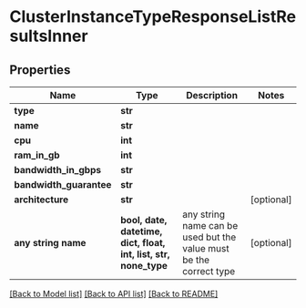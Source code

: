 # ClusterInstanceTypeResponseListResultsInner


## Properties
Name | Type | Description | Notes
------------ | ------------- | ------------- | -------------
**type** | **str** |  | 
**name** | **str** |  | 
**cpu** | **int** |  | 
**ram_in_gb** | **int** |  | 
**bandwidth_in_gbps** | **str** |  | 
**bandwidth_guarantee** | **str** |  | 
**architecture** | **str** |  | [optional] 
**any string name** | **bool, date, datetime, dict, float, int, list, str, none_type** | any string name can be used but the value must be the correct type | [optional]

[[Back to Model list]](../README.md#documentation-for-models) [[Back to API list]](../README.md#documentation-for-api-endpoints) [[Back to README]](../README.md)


